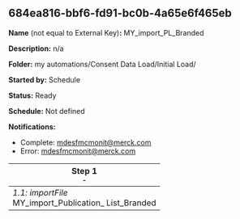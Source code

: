 ## 684ea816-bbf6-fd91-bc0b-4a65e6f465eb

**Name** (not equal to External Key)**:** MY_import_PL_Branded

**Description:** n/a

**Folder:** my automations/Consent Data Load/Initial Load/

**Started by:** Schedule

**Status:** Ready

**Schedule:** Not defined

**Notifications:**

* Complete: mdesfmcmonit@merck.com
* Error: mdesfmcmonit@merck.com

| Step 1<br>_<small>-</small>_ |
| --- |
| _1.1: importFile_<br>MY_import_Publication_ List_Branded |
